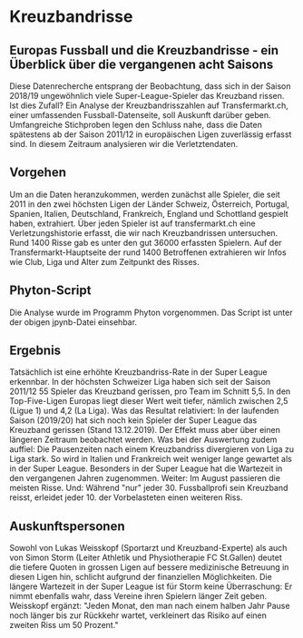 # Kreuzbandrisse
## Europas Fussball und die Kreuzbandrisse - ein Überblick über die vergangenen acht Saisons

Diese Datenrecherche entsprang der Beobachtung, dass sich in der Saison 2018/19 ungewöhnlich viele Super-League-Spieler das Kreuzband rissen. Ist dies Zufall? Ein Analyse der Kreuzbandrisszahlen auf Transfermarkt.ch, einer umfassenden Fussball-Datenseite, soll Auskunft darüber geben. Umfangreiche Stichproben legen den Schluss nahe, dass die Daten spätestens ab der Saison 2011/12 in europäischen Ligen zuverlässig erfasst sind. In diesem Zeitraum analysieren wir die Verletztendaten.

## Vorgehen
Um an die Daten heranzukommen, werden zunächst alle Spieler, die seit 2011 in den zwei höchsten Ligen der Länder Schweiz, Österreich, Portugal, Spanien, Italien, Deutschland, Frankreich, England und Schottland gespielt haben, extrahiert. Über jeden Spieler ist auf transfermarkt.ch eine Verletzungshistorie erfasst, die wir nach Kreuzbandrissen untersuchen. Rund 1400 Risse gab es unter den gut 36000 erfassten Spielern. Auf der Transfermarkt-Hauptseite der rund 1400 Betroffenen extrahieren wir Infos wie Club, Liga und Alter zum Zeitpunkt des Risses.

## Phyton-Script
Die Analyse wurde im Programm Phyton vorgenommen. Das Script ist unter der obigen jpynb-Datei einsehbar.

## Ergebnis
Tatsächlich ist eine erhöhte Kreuzbandriss-Rate in der Super League erkennbar. In der höchsten Schweizer Liga haben sich seit der Saison 2011/12 55 Spieler das Kreuzband gerissen, pro Team im Schnitt 5,5. In den Top-Five-Ligen Europas liegt dieser Wert weit tiefer, nämlich zwischen 2,5 (Ligue 1) und 4,2 (La Liga). Was das Resultat relativiert: In der laufenden Saison (2019/20) hat sich noch kein Spieler der Super League das Kreuzband gerissen (Stand 13.12.2019). Der Effekt muss aber über einen längeren Zeitraum beobachtet werden.
Was bei der Auswertung zudem auffiel: Die Pausenzeiten nach einem Kreuzbandriss divergieren von Liga zu Liga stark. So wird in Italien und Frankreich weit weniger lange gewartet als in der Super League. Besonders in der Super League hat die Wartezeit in den vergangenen Jahren zugenommen. Weiter: Im August passieren die meisten Risse. Und: Während "nur" jeder 30. Fussballprofi sein Kreuzband reisst, erleidet jeder 10. der Vorbelasteten einen weiteren Riss.

## Auskunftspersonen
Sowohl von Lukas Weisskopf (Sportarzt und Kreuzband-Experte) als auch von Simon Storm (Leiter Athletik und Physiotherapie FC St.Gallen) deutet die tiefere Quoten in grossen Ligen auf bessere medizinische Betreuung in diesen Ligen hin, schlicht aufgrund der finanziellen Möglichkeiten. Die längere Wartezeit in der Super League ist für Storm keine Überraschung: Er nimmt ebenfalls wahr, dass Vereine ihren Spielern länger Zeit geben. Weisskopf ergänzt: "Jeden Monat, den man nach einem halben Jahr Pause noch länger bis zur Rückkehr wartet, verkleinert das Risiko auf einen zweiten Riss um 50 Prozent."


